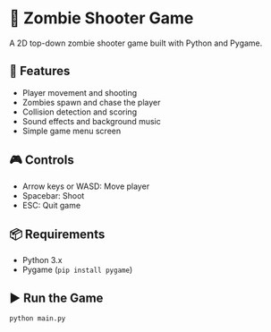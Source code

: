 # 🧟 Zombie Shooter Game

A 2D top-down zombie shooter game built with Python and Pygame.

## 🚀 Features
- Player movement and shooting
- Zombies spawn and chase the player
- Collision detection and scoring
- Sound effects and background music
- Simple game menu screen

## 🎮 Controls
- Arrow keys or WASD: Move player
- Spacebar: Shoot
- ESC: Quit game

## 📦 Requirements
- Python 3.x
- Pygame (`pip install pygame`)

## ▶️ Run the Game
```bash
python main.py
